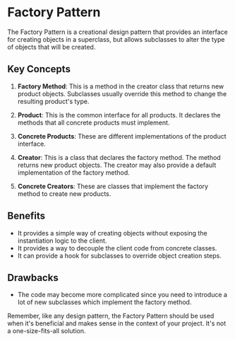 # Factory Pattern

The Factory Pattern is a creational design pattern that provides an interface for creating objects in a superclass, but allows subclasses to alter the type of objects that will be created.

## Key Concepts

1. **Factory Method**: This is a method in the creator class that returns new product objects. Subclasses usually override this method to change the resulting product's type.

2. **Product**: This is the common interface for all products. It declares the methods that all concrete products must implement.

3. **Concrete Products**: These are different implementations of the product interface.

4. **Creator**: This is a class that declares the factory method. The method returns new product objects. The creator may also provide a default implementation of the factory method.

5. **Concrete Creators**: These are classes that implement the factory method to create new products.

## Benefits

- It provides a simple way of creating objects without exposing the instantiation logic to the client.
- It provides a way to decouple the client code from concrete classes.
- It can provide a hook for subclasses to override object creation steps.

## Drawbacks

- The code may become more complicated since you need to introduce a lot of new subclasses which implement the factory method.

Remember, like any design pattern, the Factory Pattern should be used when it's beneficial and makes sense in the context of your project. It's not a one-size-fits-all solution.

[embedmd]:# (AbstractFactory/hello.go go)

